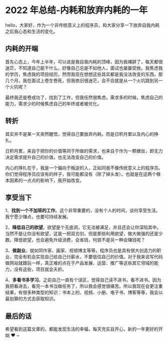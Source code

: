 # 2022 年总结-内耗和放弃内耗的一年

hello，大家好，作为一个非传统意义上的程序员，和大家分享一下放弃自我内耗之后我心态和生活的变化。

## 内耗的开端

首先心态上，今年上半年，可以说是我自我内耗的顶峰，因为我裸辞了，每天都很迷茫，不知道自己能干什么，好像自己总是不如他人，面试也屡屡受挫。我焦虑我的学历，焦虑我的项目经历，然而我现在想想这些其实都是我没法改变的东西。那几个月，我在面试上卷生卷死，但我依旧很迷茫，会不会就是从一个火坑跳到另一个火坑呢？

最终我还是卷成功了，找到了工作，但我任然很焦虑，需求多的时候，焦虑自己的能力，需求少的时候焦虑自己的年终或者被优化。

## 转折

其实并不是某一天突然醒悟，觉得自己要放弃内耗。而是日积月累以及内心的挣扎。

日积月累，来自于把你的价值等同于所做的需求，也来自于作为一颗螺丝，即无力决定需求提升自己的价值，也无法改变自己的价值。

内心的挣扎在于，我是一个偏向于叛逆的人，正如同我不像传统意义上的程序员。你们觉得程序员应该有的样子，我可能都没有（除了掉头发）。也就是在这两个根本因素的一点点的影响下，我开始改变。

## 享受当下

1、**找到一个不加班的工作**。这个非常重要的，没有个人的时间，谈何享受生活。我宁愿少赚点，也要可持续发展。

2、**降低自己的欲望**。欲望是个无底洞，它无法被满足，并且还会让你深陷其中。当然不是让你没有欲望，这是一把双刃剑，但是那些利用欲望，做大做强的还是少数。降低欲望，也会避免升级消费，会省钱，何尝不是另一种会赚钱呢？

3、**做副业**。就如同作家、画家、视频博主等等，程序员也是具有很大创造力的职业，完全有机会实现自己给自己付薪水，不要低估自己的价值。对于我来说写代码做网站就跟玩一样，真正难的点在于产品发展、运营、推广等这些其它领域的能力，没有这些，项目就会夭折。

4、**多看书多学习**。之前自己一直有个误区，觉得自己读不进书，看不进书。因为我把看进去，看完一本书当做任务了，所以我会感觉很痛苦。所以我现在会更注重结果，有很多种类型的知识：书本上的、视频、小册、电子书、博客等等，我会以最划算的方式去获取知识。

## 最后的话

希望看到这篇文章的，都能发现生活的幸福，每天充实且开心，新的一年更好的开始 ❤️ ~
